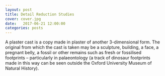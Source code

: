 ```yaml
---
layout: post
title: Detail Reduction Studies
cover: cover.jpg
date:   2017-06-21 12:00:00
categories: posts
---
```


A plaster cast is a copy made in plaster of another 3-dimensional form. The original from which the cast is taken may be a sculpture, building, a face, a pregnant belly, a fossil or other remains such as fresh or fossilised footprints – particularly in palaeontology (a track of dinosaur footprints made in this way can be seen outside the Oxford University Museum of Natural History).

